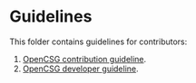 # Guidelines

This folder contains guidelines for contributors:
1. [OpenCSG contribution guideline](./guidelines/CONTRIBUTING_en.md).
2. [OpenCSG developer guideline](./guidelines/dev_guide.md).
